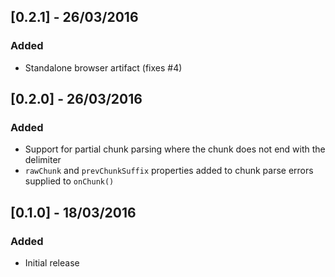## [0.2.1] - 26/03/2016
### Added
- Standalone browser artifact (fixes #4)

## [0.2.0] - 26/03/2016
### Added
- Support for partial chunk parsing where the chunk does not end with the delimiter
- `rawChunk` and `prevChunkSuffix` properties added to chunk parse errors supplied to `onChunk()`

## [0.1.0] - 18/03/2016
### Added
- Initial release

